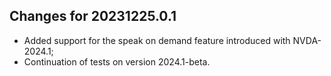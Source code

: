 ## Changes for 20231225.0.1

* Added support for the speak on demand feature introduced with NVDA-2024.1;
* Continuation of tests on version 2024.1-beta.